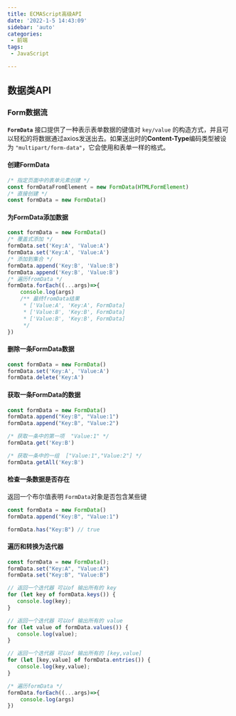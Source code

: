 ```yaml
---
title: ECMAScript高级API
date: '2022-1-5 14:43:09'
sidebar: 'auto'
categories:
 - 前端
tags:
 - JavaScript

---
```


## 数据类API

### Form数据流

**`FormData`** 接口提供了一种表示表单数据的键值对 `key/value` 的构造方式，并且可以轻松的将数据通过axios发送出去。如果送出时的**Content-Type**编码类型被设为 `"multipart/form-data"`，它会使用和表单一样的格式。

#### 创建FormData

```js
/* 指定页面中的表单元素创建 */
const formDataFromElement = new FormData(HTMLFormElement)
/* 直接创建 */
const formData = new FormData()
```

#### 为FormData添加数据

```js
const formData = new FormData()
/* 覆盖式添加 */
formData.set('Key:A', 'Value:A')
formData.set('Key:A', 'Value:A')
/* 添加到集合 */
formData.append('Key:B', 'Value:B')
formData.append('Key:B', 'Value:B')
/* 遍历fromData */
formData.forEach((...args)=>{
    console.log(args)
    /** 最终fromData结果
 	 * ['Value:A', 'Key:A', FormData]
 	 * ['Value:B', 'Key:B', FormData]
 	 * ['Value:B', 'Key:B', FormData]
 	 */
})
```

#### 删除一条FormData数据

```js
const formData = new FormData()
formData.set('Key:A', 'Value:A')
formData.delete('Key:A')
```

#### 获取一条FormData的数据

```js
const formData = new FormData()
formData.append("Key:B", "Value:1")
formData.append("Key:B", "Value:2")

/* 获取一条中的第一项  "Value:1" */
formData.get('Key:B')

/* 获取一条中的一组  ["Value:1","Value:2"] */
formData.getAll('Key:B')
```

#### 检查一条数据是否存在

返回一个布尔值表明 `FormData`对象是否包含某些键

```js
const formData = new FormData()
formData.append("Key:B", "Value:1")

formData.has("Key:B") // true
```

#### 遍历和转换为迭代器

```js
const formData = new FormData();
formData.set("Key:A", "Value:A")
formData.set("Key:B", "Value:B")

// 返回一个迭代器 可以of 输出所有的 key
for (let key of formData.keys()) {
   console.log(key);
}

// 返回一个迭代器 可以of 输出所有的 value
for (let value of formData.values()) {
   console.log(value);
}

// 返回一个迭代器 可以of 输出所有的 [key,value]
for (let [key,value] of formData.entries()) {
   console.log(key,value);
}

/* 遍历formData */
formData.forEach((...args)=>{
    console.log(args)
})
```

